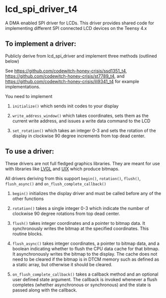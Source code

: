 # lcd_spi_driver_t4

A DMA enabled SPI driver for LCDs. This driver provides shared code for implementing different SPI connected LCD devices on the Teensy 4.x

## To implement a driver:

Publicly derive from lcd_spi_driver and implement three methods (outlined below)

See https://github.com/codewitch-honey-crisis/ssd1351_t4, https://github.com/codewitch-honey-crisis/st7789_t4, and https://github.com/codewitch-honey-crisis/ili9341_t4 for example implementations.

You need to implement 

1. `initialize()` which sends init codes to your display

2. `write_address_window()` which takes coordinates, sets them as the current write address, and issues a write data command to the LCD

3. `set_rotation()` which takes an integer 0-3 and sets the rotation of the display in clockwise 90 degree increments from top dead center.


## To use a driver:

These drivers are not full fledged graphics libraries. They are meant for use with libraries like [LVGL](https://lvgl.io) and [UIX](https://honeythecodewitch.com/uix) which produce bitmaps.

All drivers deriving from this support `begin()`, `rotation()`, `flush()`, `flush_async()` and `on_flush_complete_callback()`

1. `begin()` initializes the display driver and must be called before any of the other functions

2. `rotation()` takes a single integer 0-3 which indicate the number of clockwise 90 degree rotations from top dead center.

3. `flush()` takes integer coordinates and a pointer to bitmap data. It synchronously writes the bitmap at the specified coordinates. This routine blocks.

4. `flush_async()` takes integer coordinates, a pointer to bitmap data, and a boolean indicating whether to flush the CPU data cache for that bitmap. It asynchronously writes the bitmap to the display. The cache does not need to be cleared if the bitmap is in DTCM memory such as defined as a static array, but otherwise it should be cleared.

5. `on_flush_complete_callback()` takes a callback method and an optional user defined state argument. The callback is invoked whenever a flush completes (whether asynchronous or synchronous) and the state is passed along with the callback.

